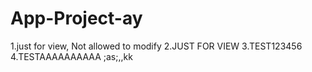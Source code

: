 # App-Project-ay
1.just for view, Not allowed to modify
2.JUST FOR VIEW
3.TEST123456
4.TESTAAAAAAAAAA
;as;,,kk

